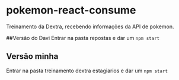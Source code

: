 # pokemon-react-consume
Treinamento da Dextra, recebendo informações da API de pokemon.


##Versão do Davi 
Entrar na pasta repostas e dar um `npm start`

## Versão minha
Entrar na pasta treinamento dextra estagiarios e dar um `npm start`
